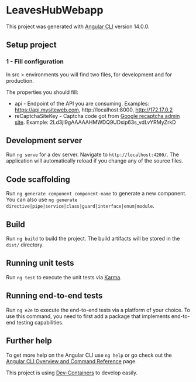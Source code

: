 # LeavesHubWebapp

This project was generated with [Angular CLI](https://github.com/angular/angular-cli) version 14.0.0.

## Setup project

### 1 - Fill configuration

In src > environments you will find two files, for development and for production.

The properties you should fill:

* api - Endpoint of the API you are consuming. Examples: https://api.mysiteweb.com, http://localhost:8000, http://172.17.0.2  
* reCaptchaSiteKey - Captcha code got from [Google recaptcha admin site](https://www.google.com/recaptcha/admin/create). Example: 2Ld3jl9gAAAAAHMWDQ9UDsip63s_vdLvYRMyZrkD

## Development server

Run `ng serve` for a dev server. Navigate to `http://localhost:4200/`. The application will automatically reload if you change any of the source files.

## Code scaffolding

Run `ng generate component component-name` to generate a new component. You can also use `ng generate directive|pipe|service|class|guard|interface|enum|module`.

## Build

Run `ng build` to build the project. The build artifacts will be stored in the `dist/` directory.

## Running unit tests

Run `ng test` to execute the unit tests via [Karma](https://karma-runner.github.io).

## Running end-to-end tests

Run `ng e2e` to execute the end-to-end tests via a platform of your choice. To use this command, you need to first add a package that implements end-to-end testing capabilities.

## Further help

To get more help on the Angular CLI use `ng help` or go check out the [Angular CLI Overview and Command Reference](https://angular.io/cli) page.

This project is using [Dev-Containers](https://github.com/hanschrome/dev-containers) to develop easily.

